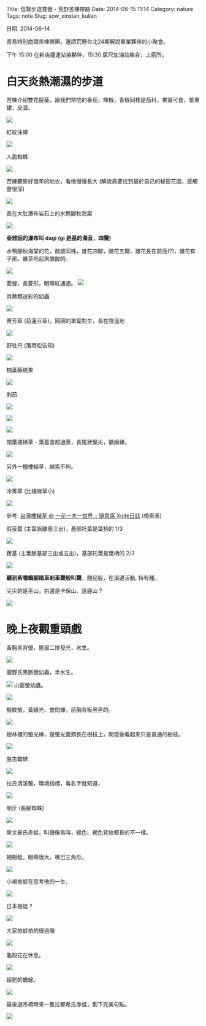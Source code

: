 Title: 信賢步道賞螢 - 荒野苦楝帶路
Date: 2014-06-15 11:14
Category: nature
Tags: note
Slug: sow_xinxian_kulian

日期: 2014-06-14

青鳥特別商請苦楝帶團，邀請荒野台北24期解說畢業夥伴的小聚會。

下午 15:00 在新店捷運站接夥伴，15:30 屈尺加油站集合，上廁所。

# 白天炎熱潮濕的步道

苦楝介紹雙花龍葵，跟我們常吃的番茄，辣椒，青椒同樣是茄科，果實可食，漿果甜，皮澀。

![](/static/images/nature/140614/tn_IMG_0100.JPG)

紅紋沫蟬

![](/static/images/nature/140614/tn_IMG_0103.JPG)

人面蜘蛛

![](/static/images/nature/140614/tn_IMG_0105.JPG)


苦練觀察好幾年的地衣，看他慢慢長大 (解說員要找到屬於自己的秘密花園，感觸會很深)

![](/static/images/nature/140614/tn_IMG_0114.JPG)

長在大肚瀑布岩石上的水鴨腳秋海棠

![](/static/images/nature/140614/tn_IMG_0117.JPG)

**泰雅話的瀑布叫 dagi (gi 是基的濁音，四聲)**

水鴨腳秋海棠的花，雌雄同株，雄花四瓣，雌花五瓣，雄花長在前面(?)，雌花有子房。嫩莖吃起來酸酸的。

![](/static/images/nature/140614/tn_IMG_0124.JPG)

菱蝗，長菱形，眼睛紅通通。
![](/static/images/nature/140614/tn_P6140255.JPG)

具蕨類迷彩的幼蟲

![](/static/images/nature/140614/tn_IMG_0121.JPG)


菁芳草 (荷蓮豆草)，圓圓的單葉對生，長在陰溼地

![](/static/images/nature/140614/tn_IMG_0126.JPG)

野牡丹 (落雨松告知)

![](/static/images/nature/140614/tn_IMG_0132.JPG)


柚葉藤結果

![](/static/images/nature/140614/tn_IMG_0140JPG)

刺茄

![](/static/images/nature/140614/tn_IMG_0141.JPG)

![](/static/images/nature/140614/tn_IMG_014.JPG)

![](/static/images/nature/140614/tn_P6140260.JPG)

闊葉樓梯草 - 葉基會超過莖，長尾狀葉尖，鋸齒緣。

![](/static/images/nature/140614/tn_IMG_0147.JPG)

另外一種樓梯草，線索不夠。

![](/static/images/nature/140614/tn_IMG_0150.JPG)

冷菁草 (比樓梯草小)

![](/static/images/nature/140614/tn_IMG_0152.JPG)


參考: [台灣樓梯草 @ 一花一木一世界 :: 隨意窩 Xuite日誌](http://blog.xuite.net/smile27/flower/45685510-台灣樓梯草) (檢索表)

假菝葜 (主葉脈離基三出)，基部托葉是葉柄的 1/3

![](/static/images/nature/140614/tn_P6140263.JPG)

菝基 (主葉脈基部三出或五出)，基部托葉是葉柄的 2/3

![](/static/images/nature/140614/tn_P6140264.JPG)


**聽到紫嘯鶇腳踏車剎車聲般叫聲**，翹屁股，在溪邊活動, 特有種。

                                                      
尖尖的是巫山，右邊是卡保山、逐鹿山 ?

![](/static/images/nature/140614/tn_IMG_0174.JPG)


# 晚上夜觀重頭戲

黃胸黑背螢，尾部二排發光，水生。

![](/static/images/nature/140614/tn_P6140265.JPG)

鹿野氏黑脈螢幼蟲，半水生。

![](/static/images/nature/140614/tn_P6140270.JPG)
山窗螢幼蟲。

![](/static/images/nature/140614/tn_P6140277.JPG)

擬紋螢，黃綠光、會閃爍，前胸背板黑黑的。

![](/static/images/nature/140614/tn_P6140287.JPG)


樹林裡的螢光棒，是螢光菌類長在樹枝上，開燈後看起來只是普通的樹枝。

![](/static/images/nature/140614/tn_P6140291.JPG)

盤古蟾蜍

![](/static/images/nature/140614/tn_P6140306.JPG)

拉氏清溪蟹，環境指標，看名字就知道，

![](/static/images/nature/140614/tn_P6140326.JPG)

喇牙 (長腳蜘蛛)

![](/static/images/nature/140614/tn_P6140329.JPG)

斯文豪氏赤蛙，叫聲像鳥叫，綠色、褐色背紋都長的不一樣。

![](/static/images/nature/140614/tn_P6140342.JPG)

褐樹蛙，眼睛很大，嘴巴三角形。

![](/static/images/nature/140614/tn_P6140363.JPG)

小褐樹蛙在思考他的一生。

![](/static/images/nature/140614/tn_P6140373.JPG)

日本樹蛙 ?

![](/static/images/nature/140614/tn_P6140376.JPG)

大家拍蛙拍的很過癮

![](/static/images/nature/140614/tn_P6140386.JPG)

龜殼花在休息。

![](/static/images/nature/140614/tn_P6140394.JPG)

超肥的蟾蜍。

![](/static/images/nature/140614/tn_P6140409.JPG)

最後過吊橋時來一隻拉都希氏赤蛙，劃下完美句點。

![](/static/images/nature/140614/tn_P6140422.JPG)
